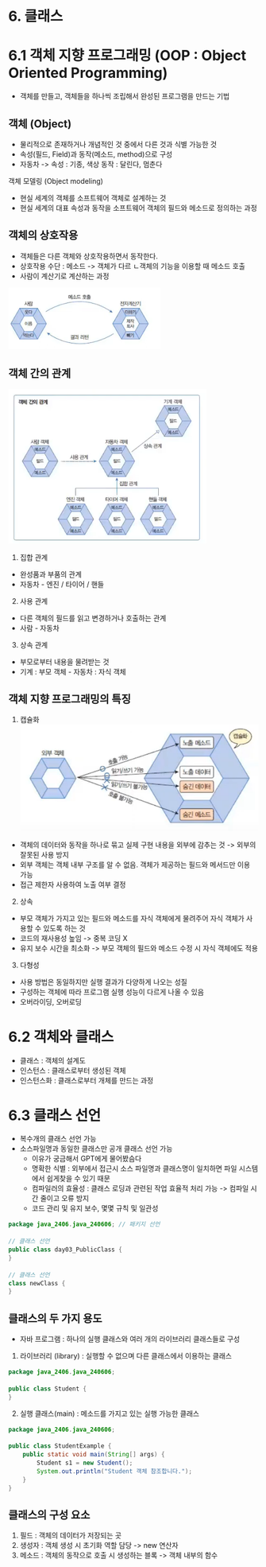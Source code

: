 # 6. 클래스
# 6.1 객체 지향 프로그래밍 (OOP : Object Oriented Programming)
- 객체를 만들고, 객체들을 하나씩 조립해서 완성된 프로그램을 만드는 기법

## 객체 (Object)
- 물리적으로 존재하거나 개념적인 것 중에서 다른 것과 식별 가능한 것
- 속성(필드, Field)과 동작(메소드, method)으로 구성
- 자동차 -> 속성 : 기종, 색상 동작 : 달린다, 멈춘다

객체 모델링 (Object modeling)  
- 현실 세계의 객체를 소프트웨어 객체로 설계하는 것
- 현실 세계의 대표 속성과 동작을 소프트웨어 객체의 필드와 메소드로 정의하는 과정

## 객체의 상호작용
- 객체들은 다른 객체와 상호작용하면서 동작한다.
- 상호작용 수단 : 메소드 -> 객체가 다르 ㄴ객체의 기능을 이용할 때 메소드 호출
- 사람이 계산기로 계산하는 과정

![img.png](imgs/img.png)

## 객체 간의 관계

![img_1.png](imgs/img_1.png)  

1. 집합 관계
- 완성품과 부품의 관계
- 자동차 - 엔진 / 타이어 / 핸들
2. 사용 관계
- 다른 객체의 필드를 읽고 변경하거나 호출하는 관계
- 사람 - 자동차
3. 상속 관계
- 부모로부터 내용을 물려받는 것
- 기계 : 부모 객체 - 자동차 : 자식 객체

## 객체 지향 프로그래밍의 특징
1. 캡슐화  
![img_2.png](imgs/img_2.png)  
- 객체의 데이터와 동작을 하나로 묶고 실제 구현 내용을 외부에 감추는 것 -> 외부의 잘못된 사용 방지
- 외부 객체는 객체 내부 구조를 알 수 없음. 객체가 제공하는 필드와 메서드만 이용 가능
- 접근 제한자 사용하여 노출 여부 결정

2. 상속
- 부모 객체가 가지고 있는 필드와 메소드를 자식 객체에게 물려주어 자식 객체가 사용할 수 있도록 하는 것
- 코드의 재사용성 높임 -> 중복 코딩 X
- 유지 보수 시간을 최소화 -> 부모 객체의 필드와 메소드 수정 시 자식 객체에도 적용

3. 다형성
- 사용 방법은 동일하지만 실행 결과가 다양하게 나오는 성질
- 구성하는 객체에 따라 프로그램 실행 성능이 다르게 나올 수 있음
- 오버라이딩, 오버로딩

# 6.2 객체와 클래스
- 클래스 : 객체의 설계도
- 인스턴스 : 클래스로부터 생성된 객체
- 인스턴스화 : 클래스로부터 개체를 만드는 과정 


# 6.3 클래스 선언
- 복수개의 클래스 선언 가능
- 소스파일명과 동일한 클래스만 공개 클래스 선언 가능
  - 이유가 궁금해서 GPT에게 물어봤슴다
  - 명확한 식별 : 외부에서 접근시 소스 파일명과 클래스명이 일치하면 파일 시스템에서 쉽게찾을 수 있기 때문
  - 컴파일러의 효율성 : 클래스 로딩과 관련된 작업 효율적 처리 가능 -> 컴파일 시간 줄이고 오류 방지
  - 코드 관리 및 유지 보수, 몇몇 규칙 및 일관성

```java
package java_2406.java_240606; // 패키지 선언

// 클래스 선언
public class day03_PublicClass {
}

// 클래스 선언
class newClass {
}
```

## 클래스의 두 가지 용도
- 자바 프로그램 : 하나의 실행 클래스와 여러 개의 라이브러리 클래스들로 구성  

1. 라이브러리 (library) : 실행할 수 없으며 다른 클래스에서 이용하는 클래스

```java
package java_2406.java_240606;

public class Student {
}
```
2. 실행 클래스(main) : 메소드를 가지고 있는 실행 가능한 클래스

```java
package java_2406.java_240606;

public class StudentExample {
    public static void main(String[] args) {
        Student s1 = new Student();
        System.out.println("Student 객체 참조합니다.");
    }
}
```

## 클래스의 구성 요소
1. 필드 : 객체의 데이터가 저장되는 곳
2. 생성자 : 객체 생성 시 초기화 역할 담당 -> new 연산자
3. 메소드 : 객체의 동작으로 호출 시 생성하는 블록 -> 객체 내부의 함수